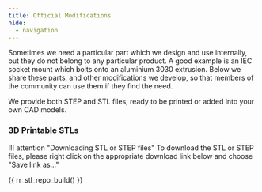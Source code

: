 ```yaml
---
title: Official Modifications
hide:
  - navigation
---
```

<style type="text/css" rel="stylesheet">
  thead th:empty {
      border: thin solid red !important;
      display: none;
  }
</style>

Sometimes we need a particular part which we design and use internally, but they do not belong to any particular product. A good example is an IEC socket mount which bolts onto an aluminium 3030 extrusion. Below we share these parts, and other modifications we develop, so that members of the community can use them if they find the need.

We provide both STEP and STL files, ready to be printed or added into your own CAD models.

### 3D Printable STLs
!!! attention "Downloading STL or STEP files"
    To download the STL or STEP files, please right click on the appropriate download link below and choose "Save link as..."

{{ rr_stl_repo_build() }}
